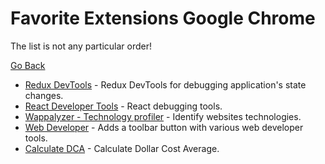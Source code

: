 # Favorite Extensions Google Chrome

The list is not any particular order!

[Go Back](./README.md)

- [Redux DevTools](https://chrome.google.com/webstore/detail/redux-devtools/lmhkpmbekcpmknklioeibfkpmmfibljd) - Redux DevTools for debugging application's state changes.
- [React Developer Tools](https://chrome.google.com/webstore/detail/react-developer-tools/fmkadmapgofadopljbjfkapdkoienihi) - React debugging tools.
- [Wappalyzer - Technology profiler](https://chrome.google.com/webstore/detail/wappalyzer-technology-pro/gppongmhjkpfnbhagpmjfkannfbllamg) - Identify websites technologies.
- [Web Developer](https://chrome.google.com/webstore/detail/web-developer/bfbameneiokkgbdmiekhjnmfkcnldhhm) - Adds a toolbar button with various web developer tools.
- [Calculate DCA](https://chrome.google.com/webstore/detail/calculate-dca/dfjhfbbijkbmahpaabcibmdmnhalfhge) - Calculate Dollar Cost Average.
